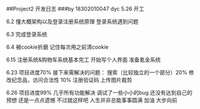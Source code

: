 ##Project2 开发日志
###by 18302010047 dyc
5.26 开工 

6.2 懂大概架构以及登录注册系统原理 登录系统遇到问题

6.3 完成登录系统

6.4 被cookie折磨 记住每次用之前清cookie

6.15 注册系统&购物车系统基本完工 开始写个人界面 准备氪金系统

6.23 项目进度70% 接下来需解决的问题：
搜索（比较独立的一个部分）20% 
修改纪念品，访问合法性 10%
注册验证码
上传图片裁剪

6.26 项目进度99% 几乎所有功能解决 
调试了一些小小的bug
还没有达到自己的预想
还是一点点遗憾
不过就这样吧
人生并非总能事事圆满 
加油 大步向前


